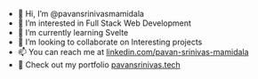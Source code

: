 - 👋 Hi, I’m @pavansrinivasmamidala
- 👀 I’m interested in Full Stack Web Development
- 🌱 I’m currently learning Svelte
- 💞️ I’m looking to collaborate on Interesting projects
- 📫 You can reach me at [linkedin.com/pavan-srinivas-mamidala](https://www.linkedin.com/in/pavan-srinivas-mamidala/)
- 💼 Check out my portfolio [pavansrinivas.tech](https://pavansrinivas.tech)
<!---
pavansrinivasmamidala/pavansrinivasmamidala is a ✨ special ✨ repository because its `README.md` (this file) appears on your GitHub profile.
You can click the Preview link to take a look at your changes.
--->
